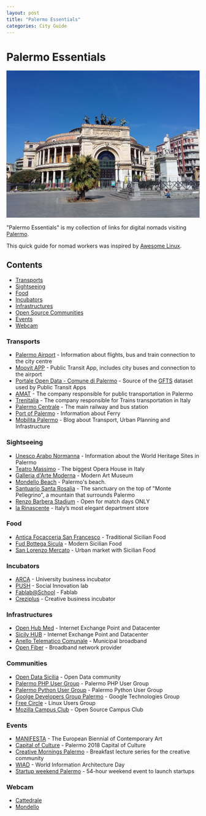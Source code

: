 ```yaml
---
layout: post
title: "Palermo Essentials"
categories: City Guide
---
```


# Palermo Essentials

![Politeama](/images/politeama.jpg)

"Palermo Essentials" is my collection of links for digital nomads visiting [Palermo](https://www.comune.palermo.it/).

This quick guide for nomad workers was inspired by [Awesome Linux](https://github.com/madbob/awesome-linux-dev).


## Contents

* [Transports](#transports)
* [Sightseeing](#sightseeing)
* [Food](#food)
* [Incubators](#incubators)
* [Infrastructures](#infrastructures)
* [Open Source Communities](#communities)
* [Events](#events)  
* [Webcam](#webcam)

### Transports

* [Palermo Airport](http://www.gesap.it/) - Information about flights, bus and train connection to the city centre
* [Moovit APP](https://www.moovitapp.com/) - Public Transit App, includes city buses and connection to the airport
* [Portale Open Data - Comune di Palermo](https://opendata.comune.palermo.it/) - Source of the [GFTS](https://en.wikipedia.org/wiki/General_Transit_Feed_Specification) dataset used by Public Transit Apps
* [AMAT](http://amat.pa.it/) - The company responsible for public transportation in Palermo
* [Trenitalia](http://www.trenitalia.com/) -  The company responsible for Trains transportation in Italy
* [Palermo Centrale](http://www.palermocentrale.it/) -  The main railway and bus station
* [Port of Palermo](http://www.portpalermo.it/) - Information about Ferry
* [Mobilita Palermo](http://palermo.mobilita.org/) - Blog about Transport, Urban Planning and Infrastructure


### Sightseeing

* [Unesco Arabo Normanna](http://www.unescoarabonormanna.it/) - Information about the World Heritage Sites in Palermo
* [Teatro Massimo](http://www.teatromassimo.it/) - The biggest Opera House in Italy
* [Galleria d'Arte Moderna](http://www.gampalermo.it/) - Modern Art Museum
* [Mondello Beach](http://umap.openstreetmap.fr/it/map/attivita-commerciali-mondello-promondello_157054#15/38.2068/13.3316) - Palermo's beach.
* [Santuario Santa Rosalia](http://www.santuariosantarosalia.it/) - The sanctuary on the top of "Monte Pellegrino", a mountain that surrounds Palermo
* [Renzo Barbera Stadium](http://palermocalcio.it/) - Open for match days ONLY
* [la Rinascente](https://www.rinascente.it/) - Italy’s most elegant department store  

### Food

* [Antica Focacceria San Francesco](http://www.anticafocacceria.it) - Traditional Sicilian Food
* [Fud Bottega Sicula](http://www.fud.it/) - Modern Sicilian Food
* [San Lorenzo Mercato](http://www.sanlorenzomercato.it/) - Urban market with Sicilian Food


### Incubators

* [ARCA](http://www.consorzioarca.it/) - University business incubator
* [PUSH](http://www.wepush.org/) - Social Innovation lab
* [Fablab@School](https://www.fablabatschool.it/) - Fablab
* [Creziplus](https://www.creziplus.it/) - Creative business incubator

### Infrastructures

* [Open Hub Med](https://www.openhubmed.it/) - Internet Exchange Point and Datacenter
* [Sicily HUB](http://www.tisparkle.com/default.aspx?idPage=2509) - Internet Exchange Point and Datacenter
* [Anello Telematico Comunale](https://umap.openstreetmap.fr/it/map/anello-telematico-comunale-palermo_71124#13/38.1381/13.3880) - Municipal broadband
* [Open Fiber](http://openfiber.it/) - Broadband network provider

### Communities

* [Open Data Sicilia](http://opendatasicilia.it/) - Open Data community
* [Palermo PHP User Group](http://palermo.grusp.org/) - Palermo PHP User Group
* [Palermo Python User Group](https://www.facebook.com/groups/pythonuserspalermo/?fref=ts) - Palermo Python User Group
* [Goolge Developers Group Palermo](https://sites.google.com/site/palermogtug/) - Google Technologies Group
* [Free Circle](https://www.thefreecircle.org/) - Linux Users Group
* [Mozilla Campus Club](https://www.facebook.com/mccpalermo/) - Open Source Campus Club

### Events

* [MANIFESTA](http://m12.manifesta.org/) - The European Biennial of Contemporary Art
* [Capital of Culture](https://www.comune.palermo.it/capitale-cultura-2018.php) - Palermo 2018 Capital of Culture
* [Creative Mornings Palermo](https://creativemornings.com/cities/pmo) - Breakfast lecture series for the creative community
* [WIAD](http://www.wiadpalermo.com/) - World Information Architecture Day
* [Startup weekend Palermo](http://www.swpalermo.it) - 54-hour weekend event to launch startups

### Webcam

* [Cattedrale](https://www.skylinewebcams.com/it/webcam/italia/sicilia/palermo/cattedrale-di-palermo.html)
* [Mondello](https://www.skylinewebcams.com/it/webcam/italia/sicilia/palermo/spiaggia-mondello.html)
